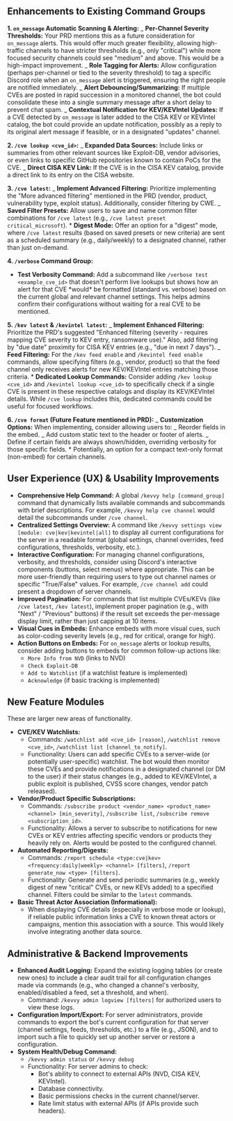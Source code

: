 ## Enhancements to Existing Command Groups

**1. `on_message` Automatic Scanning & Alerting:**
_ **Per-Channel Severity Thresholds:** Your PRD mentions this as a future consideration for `on_message` alerts. This would offer much greater flexibility, allowing high-traffic channels to have stricter thresholds (e.g., only "critical") while more focused security channels could see "medium" and above. This would be a high-impact improvement.
_ **Role Tagging for Alerts:** Allow configuration (perhaps per-channel or tied to the severity threshold) to tag a specific Discord role when an `on_message` alert is triggered, ensuring the right people are notified immediately.
_ **Alert Debouncing/Summarizing:** If multiple CVEs are posted in rapid succession in a monitored channel, the bot could consolidate these into a single summary message after a short delay to prevent chat spam.
_ **Contextual Notification for KEV/KEVIntel Updates:** If a CVE detected by `on_message` is later added to the CISA KEV or KEVIntel catalog, the bot could provide an update notification, possibly as a reply to its original alert message if feasible, or in a designated "updates" channel.

**2. `/cve lookup <cve_id>`:**
_ **Expanded Data Sources:** Include links or summaries from other relevant sources like Exploit-DB, vendor advisories, or even links to specific GitHub repositories known to contain PoCs for the CVE.
_ **Direct CISA KEV Link:** If the CVE is in the CISA KEV catalog, provide a direct link to its entry on the CISA website.

**3. `/cve latest`:**
_ **Implement Advanced Filtering:** Prioritize implementing the "More advanced filtering" mentioned in the PRD (vendor, product, vulnerability type, exploit status). Additionally, consider filtering by CWE.
_ **Saved Filter Presets:** Allow users to save and name common filter combinations for `/cve latest` (e.g., `/cve latest preset critical_microsoft`). \* **Digest Mode:** Offer an option for a "digest" mode, where `/cve latest` results (based on saved presets or new criteria) are sent as a scheduled summary (e.g., daily/weekly) to a designated channel, rather than just on-demand.

**4. `/verbose` Command Group:**
* **Test Verbosity Command:** Add a subcommand like `/verbose test <example_cve_id>` that doesn't perform live lookups but shows how an alert for that CVE *would\* be formatted (standard vs. verbose) based on the current global and relevant channel settings. This helps admins confirm their configurations without waiting for a real CVE to be mentioned.

**5. `/kev latest` & `/kevintel latest`:**
_ **Implement Enhanced Filtering:** Prioritize the PRD's suggested "Enhanced filtering (severity - requires mapping CVE severity to KEV entry, ransomware use)." Also, add filtering by "due date" proximity for CISA KEV entries (e.g., "due in next 7 days").
_ **Feed Filtering:** For the `/kev feed enable` and `/kevintel feed enable` commands, allow specifying filters (e.g., vendor, product) so that the feed channel only receives alerts for new KEV/KEVIntel entries matching those criteria. \* **Dedicated Lookup Commands:** Consider adding `/kev lookup <cve_id>` and `/kevintel lookup <cve_id>` to specifically check if a single CVE is present in these respective catalogs and display its KEV/KEVIntel details. While `/cve lookup` includes this, dedicated commands could be useful for focused workflows.

**6. `/cve format` (Future Feature mentioned in PRD):**
_ **Customization Options:** When implementing, consider allowing users to:
_ Reorder fields in the embed.
_ Add custom static text to the header or footer of alerts.
_ Define if certain fields are always shown/hidden, overriding verbosity for those specific fields. \* Potentially, an option for a compact text-only format (non-embed) for certain channels.

## User Experience (UX) & Usability Improvements

- **Comprehensive Help Command:** A global `/kevvy help [command_group]` command that dynamically lists available commands and subcommands with brief descriptions. For example, `/kevvy help cve channel` would detail the subcommands under `/cve channel`.
- **Centralized Settings Overview:** A command like `/kevvy settings view [module: cve|kev|kevintel|all]` to display all current configurations for the server in a readable format (global settings, channel overrides, feed configurations, thresholds, verbosity, etc.).
- **Interactive Configuration:** For managing channel configurations, verbosity, and thresholds, consider using Discord's interactive components (buttons, select menus) where appropriate. This can be more user-friendly than requiring users to type out channel names or specific "True/False" values. For example, `/cve channel add` could present a dropdown of server channels.
- **Improved Pagination:** For commands that list multiple CVEs/KEVs (like `/cve latest`, `/kev latest`), implement proper pagination (e.g., with "Next" / "Previous" buttons) if the result set exceeds the per-message display limit, rather than just capping at 10 items.
- **Visual Cues in Embeds:** Enhance embeds with more visual cues, such as color-coding severity levels (e.g., red for critical, orange for high).
- **Action Buttons on Embeds:** For `on_message` alerts or lookup results, consider adding buttons to embeds for common follow-up actions like:
  - `More Info from NVD` (links to NVD)
  - `Check Exploit-DB`
  - `Add to Watchlist` (if a watchlist feature is implemented)
  - `Acknowledge` (if basic tracking is implemented)

## New Feature Modules

These are larger new areas of functionality.

- **CVE/KEV Watchlists:**
  - Commands: `/watchlist add <cve_id> [reason]`, `/watchlist remove <cve_id>`, `/watchlist list [channel_to_notify]`.
  - Functionality: Users can add specific CVEs to a server-wide (or potentially user-specific) watchlist. The bot would then monitor these CVEs and provide notifications in a designated channel (or DM to the user) if their status changes (e.g., added to KEV/KEVIntel, a public exploit is published, CVSS score changes, vendor patch released).
- **Vendor/Product Specific Subscriptions:**
  - Commands: `/subscribe product <vendor_name> <product_name> <channel> [min_severity]`, `/subscribe list`, `/subscribe remove <subscription_id>`.
  - Functionality: Allows a server to subscribe to notifications for new CVEs or KEV entries affecting specific vendors or products they heavily rely on. Alerts would be posted to the configured channel.
- **Automated Reporting/Digests:**
  - Commands: `/report schedule <type:cve|kev> <frequency:daily|weekly> <channel> [filters]`, `/report generate_now <type> [filters]`.
  - Functionality: Generate and send periodic summaries (e.g., weekly digest of new "critical" CVEs, or new KEVs added) to a specified channel. Filters could be similar to the `latest` commands.
- **Basic Threat Actor Association (Informational):**
  - When displaying CVE details (especially in verbose mode or lookup), if reliable public information links a CVE to known threat actors or campaigns, mention this association with a source. This would likely involve integrating another data source.

## Administrative & Backend Improvements

- **Enhanced Audit Logging:** Expand the existing logging tables (or create new ones) to include a clear audit trail for all configuration changes made via commands (e.g., who changed a channel's verbosity, enabled/disabled a feed, set a threshold, and when).
  - Command: `/kevvy admin logview [filters]` for authorized users to view these logs.
- **Configuration Import/Export:** For server administrators, provide commands to export the bot's current configuration for that server (channel settings, feeds, thresholds, etc.) to a file (e.g., JSON), and to import such a file to quickly set up another server or restore a configuration.
- **System Health/Debug Command:**
  - `/kevvy admin status` or `/kevvy debug`
  - Functionality: For server admins to check:
    - Bot's ability to connect to external APIs (NVD, CISA KEV, KEVIntel).
    - Database connectivity.
    - Basic permissions checks in the current channel/server.
    - Rate limit status with external APIs (if APIs provide such headers).
